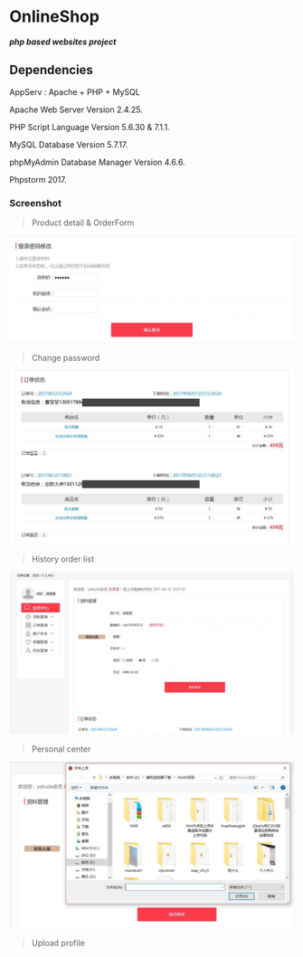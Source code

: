 # OnlineShop



***php based websites project***

    
## Dependencies

AppServ : Apache + PHP + MySQL

Apache Web Server Version 2.4.25.   

PHP Script Language Version 5.6.30 & 7.1.1. 

MySQL Database Version 5.7.17. 

phpMyAdmin Database Manager Version  4.6.6. 

Phpstorm 2017. 

### Screenshot
<!--
<a style="float:right" href="" target="_blank">
    <center class="half">
    <img src="https://github.com/CAODONGXING/OnlineShop/blob/master/login.JPG" width="400"/>
    <img src="https://github.com/CAODONGXING/OnlineShop/blob/master/registration.JPG" width="400"/>
    </center> 
</a>

> login & registration page

<a style="float:right" href="" target="_blank">
    <center class="half">
    <img src="https://github.com/CAODONGXING/OnlineShop/blob/master/mainpage.JPG" width="400"/>
    <img src="https://github.com/CAODONGXING/OnlineShop/blob/master/Submenu.JPG" width="400"/>
    </center> 
</a>

> main page & Submenu 

<a style="float:right" href="" target="_blank">
    <center class="half">
    <img src="https://github.com/CAODONGXING/OnlineShop/blob/master/mainpage.JPG" width="400"/>
    <img src="https://github.com/CAODONGXING/OnlineShop/blob/master/OrderForm.JPG" width="400"/>
    </center> 
</a>
-->
> Product detail & OrderForm

![image](https://github.com/CAODONGXING/OnlineShop/blob/master/changePW.JPG )

> Change password

![image](https://github.com/CAODONGXING/OnlineShop/blob/master/Orderlist.JPG )

> History order list

![image](https://github.com/CAODONGXING/OnlineShop/blob/master/PersonalCenter.JPG )

> Personal center

![image](https://github.com/CAODONGXING/OnlineShop/blob/master/UploadProfile.JPG )

> Upload profile
